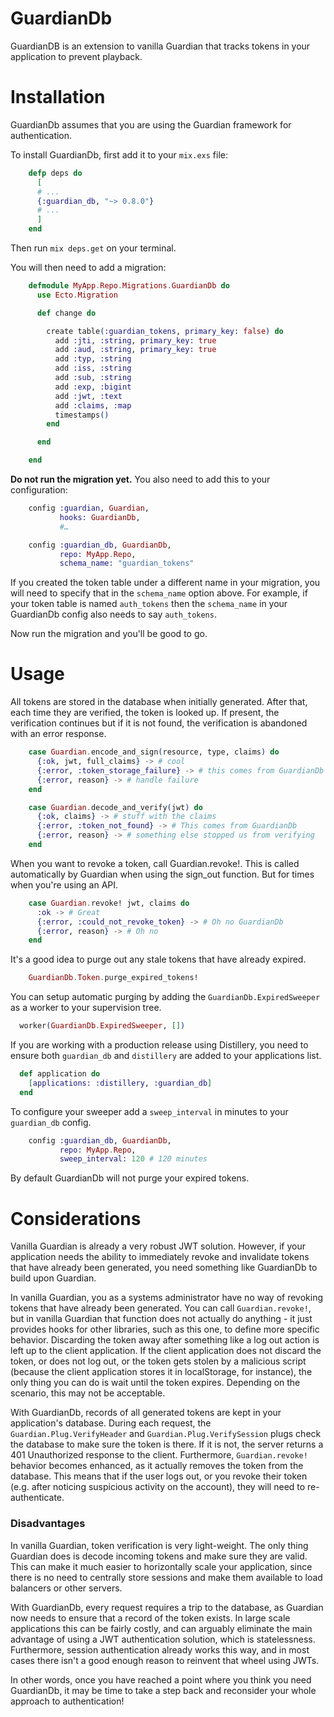 GuardianDb
==========

GuardianDB is an extension to vanilla Guardian that tracks tokens in your
application to prevent playback.

Installation
==========

GuardianDb assumes that you are using the Guardian framework for authentication.

To install GuardianDb, first add it to your `mix.exs` file:

```elixir
    defp deps do
      [
      # ...
      {:guardian_db, "~> 0.8.0"}
      # ...
      ]
    end
```

Then run `mix deps.get` on your terminal.

You will then need to add a migration:

```elixir
    defmodule MyApp.Repo.Migrations.GuardianDb do
      use Ecto.Migration

      def change do

        create table(:guardian_tokens, primary_key: false) do
          add :jti, :string, primary_key: true
          add :aud, :string, primary_key: true
          add :typ, :string
          add :iss, :string
          add :sub, :string
          add :exp, :bigint
          add :jwt, :text
          add :claims, :map
          timestamps()
        end

      end

    end
```

**Do not run the migration yet.** You also need to add this to your configuration:

```elixir
    config :guardian, Guardian,
           hooks: GuardianDb,
           #…

    config :guardian_db, GuardianDb,
           repo: MyApp.Repo,
           schema_name: "guardian_tokens"
```

If you created the token table under a different name in your migration, you will need to specify that in the `schema_name` option above. For example, if your token table is named `auth_tokens` then the `schema_name` in your GuardianDb config also needs to say `auth_tokens`.

Now run the migration and you'll be good to go.

Usage
==========

All tokens are stored in the database when initially generated.
After that, each time they are verified, the token is looked up. If present, the
verification continues but if it is not found, the verification is abandoned
with an error response.

```elixir
    case Guardian.encode_and_sign(resource, type, claims) do
      {:ok, jwt, full_claims} -> # cool
      {:error, :token_storage_failure} -> # this comes from GuardianDb
      {:error, reason} -> # handle failure
    end

    case Guardian.decode_and_verify(jwt) do
      {:ok, claims} -> # stuff with the claims
      {:error, :token_not_found} -> # This comes from GuardianDb
      {:error, reason} -> # something else stopped us from verifying
    end
```

When you want to revoke a token, call Guardian.revoke!. This is called
automatically by Guardian when using the sign\_out function. But for times when
you're using an API.

```elixir
    case Guardian.revoke! jwt, claims do
      :ok -> # Great
      {:error, :could_not_revoke_token} -> # Oh no GuardianDb
      {:error, reason} -> # Oh no
    end
```

It's a good idea to purge out any stale tokens that have already expired.

```elixir
    GuardianDb.Token.purge_expired_tokens!
```

You can setup automatic purging by adding the `GuardianDb.ExpiredSweeper` as a worker to your supervision tree.

```elixir
  worker(GuardianDb.ExpiredSweeper, [])
```

If you are working with a production release using Distillery, you need to ensure both `guardian_db` and `distillery` are added to your applications list.

```elixir
  def application do
    [applications: :distillery, :guardian_db]
  end
```

To configure your sweeper add a `sweep_interval` in minutes to your
`guardian_db` config.


```elixir
    config :guardian_db, GuardianDb,
           repo: MyApp.Repo,
           sweep_interval: 120 # 120 minutes
```

By default GuardianDb will not purge your expired tokens.

Considerations
==========

Vanilla Guardian is already a very robust JWT solution. However, if your application needs the ability to immediately revoke and invalidate tokens that have already been generated, you need something like GuardianDb to build upon Guardian.

In vanilla Guardian, you as a systems administrator have no way of revoking tokens that have already been generated. You can call `Guardian.revoke!`, but in vanilla Guardian that function does not actually do anything - it just provides hooks for other libraries, such as this one, to define more specific behavior. Discarding the token away after something like a log out action is left up to the client application. If the client application does not discard the token, or does not log out, or the token gets stolen by a malicious script (because the client application stores it in localStorage, for instance), the only thing you can do is wait until the token expires. Depending on the scenario, this may not be acceptable.

With GuardianDb, records of all generated tokens are kept in your application's database. During each request, the `Guardian.Plug.VerifyHeader` and `Guardian.Plug.VerifySession` plugs check the database to make sure the token is there. If it is not, the server returns a 401 Unauthorized response to the client. Furthermore, `Guardian.revoke!` behavior becomes enhanced, as it actually removes the token from the database. This means that if the user logs out, or you revoke their token (e.g. after noticing suspicious activity on the account), they will need to re-authenticate.

### Disadvantages

In vanilla Guardian, token verification is very light-weight. The only thing Guardian does is decode incoming tokens and make sure they are valid. This can make it much easier to horizontally scale your application, since there is no need to centrally store sessions and make them available to load balancers or other servers.

With GuardianDb, every request requires a trip to the database, as Guardian now needs to ensure that a record of the token exists. In large scale applications this can be fairly costly, and can arguably eliminate the main advantage of using a JWT authentication solution, which is statelessness. Furthermore, session authentication already works this way, and in most cases there isn't a good enough reason to reinvent that wheel using JWTs.

In other words, once you have reached a point where you think you need GuardianDb, it may be time to take a step back and reconsider your whole approach to authentication!
